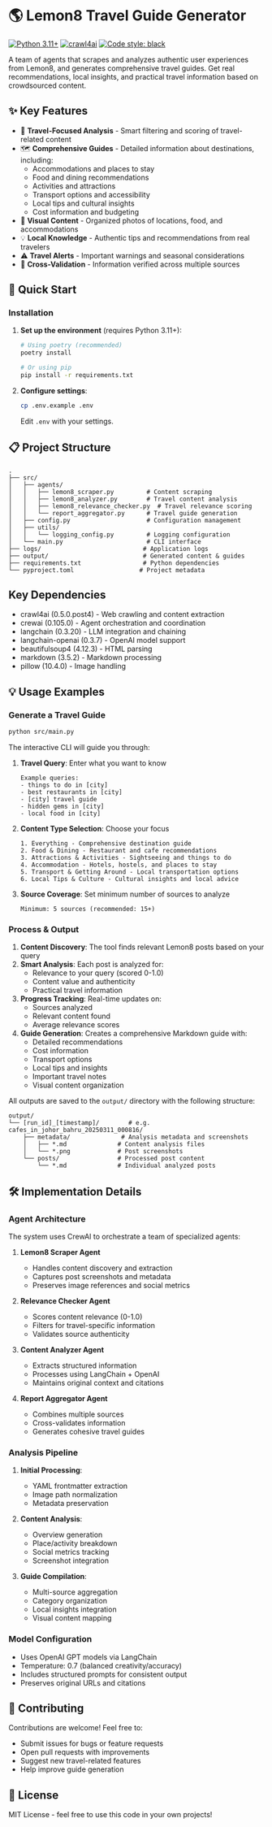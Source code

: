 # 🌎 Lemon8 Travel Guide Generator

[![Python 3.11+](https://img.shields.io/badge/python-3.11+-blue.svg)](https://www.python.org/downloads/)
[![crawl4ai](https://img.shields.io/badge/crawl4ai-0.5.0.post4-green.svg)](https://pypi.org/project/crawl4ai/)
[![Code style: black](https://img.shields.io/badge/code%20style-black-000000.svg)](https://github.com/psf/black)

A team of agents that scrapes and analyzes authentic user experiences from Lemon8, and generates comprehensive travel guides. Get real recommendations, local insights, and practical travel information based on crowdsourced content.

## ✨ Key Features

- 🎯 **Travel-Focused Analysis** - Smart filtering and scoring of travel-related content
- 🗺️ **Comprehensive Guides** - Detailed information about destinations, including:
  - Accommodations and places to stay
  - Food and dining recommendations
  - Activities and attractions
  - Transport options and accessibility
  - Local tips and cultural insights
  - Cost information and budgeting
- 📸 **Visual Content** - Organized photos of locations, food, and accommodations
- 💡 **Local Knowledge** - Authentic tips and recommendations from real travelers
- ⚠️ **Travel Alerts** - Important warnings and seasonal considerations
- 🔄 **Cross-Validation** - Information verified across multiple sources

## 🚀 Quick Start

### Installation

1. **Set up the environment** (requires Python 3.11+):

   ```bash
   # Using poetry (recommended)
   poetry install

   # Or using pip
   pip install -r requirements.txt
   ```

2. **Configure settings**:

   ```bash
   cp .env.example .env
   ```

   Edit `.env` with your settings.

## 📋 Project Structure

```
.
├── src/
│   ├── agents/
│   │   ├── lemon8_scraper.py         # Content scraping
│   │   ├── lemon8_analyzer.py        # Travel content analysis
│   │   ├── lemon8_relevance_checker.py  # Travel relevance scoring
│   │   └── report_aggregator.py      # Travel guide generation
│   ├── config.py                     # Configuration management
│   ├── utils/
│   │   └── logging_config.py         # Logging configuration
│   └── main.py                       # CLI interface
├── logs/                            # Application logs
├── output/                          # Generated content & guides
├── requirements.txt                 # Python dependencies
└── pyproject.toml                  # Project metadata
```

## Key Dependencies

- crawl4ai (0.5.0.post4) - Web crawling and content extraction
- crewai (0.105.0) - Agent orchestration and coordination
- langchain (0.3.20) - LLM integration and chaining
- langchain-openai (0.3.7) - OpenAI model support
- beautifulsoup4 (4.12.3) - HTML parsing
- markdown (3.5.2) - Markdown processing
- pillow (10.4.0) - Image handling

## 💡 Usage Examples

### Generate a Travel Guide

```bash
python src/main.py
```

The interactive CLI will guide you through:

1. **Travel Query**: Enter what you want to know

   ```
   Example queries:
   - things to do in [city]
   - best restaurants in [city]
   - [city] travel guide
   - hidden gems in [city]
   - local food in [city]
   ```

2. **Content Type Selection**: Choose your focus

   ```
   1. Everything - Comprehensive destination guide
   2. Food & Dining - Restaurant and cafe recommendations
   3. Attractions & Activities - Sightseeing and things to do
   4. Accommodation - Hotels, hostels, and places to stay
   5. Transport & Getting Around - Local transportation options
   6. Local Tips & Culture - Cultural insights and local advice
   ```

3. **Source Coverage**: Set minimum number of sources to analyze

   ```
   Minimum: 5 sources (recommended: 15+)
   ```

### Process & Output

1. **Content Discovery**: The tool finds relevant Lemon8 posts based on your query
2. **Smart Analysis**: Each post is analyzed for:
   - Relevance to your query (scored 0-1.0)
   - Content value and authenticity
   - Practical travel information
3. **Progress Tracking**: Real-time updates on:
   - Sources analyzed
   - Relevant content found
   - Average relevance scores
4. **Guide Generation**: Creates a comprehensive Markdown guide with:
   - Detailed recommendations
   - Cost information
   - Transport options
   - Local tips and insights
   - Important travel notes
   - Visual content organization

All outputs are saved to the `output/` directory with the following structure:

```
output/
└── [run_id]_[timestamp]/        # e.g. cafes_in_johor_bahru_20250311_000816/
    ├── metadata/              # Analysis metadata and screenshots
    │   ├── *.md              # Content analysis files
    │   └── *.png             # Post screenshots
    └── posts/                # Processed post content
        └── *.md              # Individual analyzed posts
```

## 🛠️ Implementation Details

### Agent Architecture

The system uses CrewAI to orchestrate a team of specialized agents:

1. **Lemon8 Scraper Agent**

   - Handles content discovery and extraction
   - Captures post screenshots and metadata
   - Preserves image references and social metrics

2. **Relevance Checker Agent**

   - Scores content relevance (0-1.0)
   - Filters for travel-specific information
   - Validates source authenticity

3. **Content Analyzer Agent**

   - Extracts structured information
   - Processes using LangChain + OpenAI
   - Maintains original context and citations

4. **Report Aggregator Agent**
   - Combines multiple sources
   - Cross-validates information
   - Generates cohesive travel guides

### Analysis Pipeline

1. **Initial Processing**:

   - YAML frontmatter extraction
   - Image path normalization
   - Metadata preservation

2. **Content Analysis**:

   - Overview generation
   - Place/activity breakdown
   - Social metrics tracking
   - Screenshot integration

3. **Guide Compilation**:
   - Multi-source aggregation
   - Category organization
   - Local insights integration
   - Visual content mapping

### Model Configuration

- Uses OpenAI GPT models via LangChain
- Temperature: 0.7 (balanced creativity/accuracy)
- Includes structured prompts for consistent output
- Preserves original URLs and citations

## 🤝 Contributing

Contributions are welcome! Feel free to:

- Submit issues for bugs or feature requests
- Open pull requests with improvements
- Suggest new travel-related features
- Help improve guide generation

## 📝 License

MIT License - feel free to use this code in your own projects!
